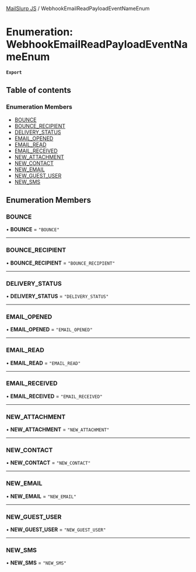 [MailSlurp JS](../README.md) / WebhookEmailReadPayloadEventNameEnum

# Enumeration: WebhookEmailReadPayloadEventNameEnum

**`Export`**

## Table of contents

### Enumeration Members

- [BOUNCE](WebhookEmailReadPayloadEventNameEnum.md#bounce)
- [BOUNCE\_RECIPIENT](WebhookEmailReadPayloadEventNameEnum.md#bounce_recipient)
- [DELIVERY\_STATUS](WebhookEmailReadPayloadEventNameEnum.md#delivery_status)
- [EMAIL\_OPENED](WebhookEmailReadPayloadEventNameEnum.md#email_opened)
- [EMAIL\_READ](WebhookEmailReadPayloadEventNameEnum.md#email_read)
- [EMAIL\_RECEIVED](WebhookEmailReadPayloadEventNameEnum.md#email_received)
- [NEW\_ATTACHMENT](WebhookEmailReadPayloadEventNameEnum.md#new_attachment)
- [NEW\_CONTACT](WebhookEmailReadPayloadEventNameEnum.md#new_contact)
- [NEW\_EMAIL](WebhookEmailReadPayloadEventNameEnum.md#new_email)
- [NEW\_GUEST\_USER](WebhookEmailReadPayloadEventNameEnum.md#new_guest_user)
- [NEW\_SMS](WebhookEmailReadPayloadEventNameEnum.md#new_sms)

## Enumeration Members

### BOUNCE

• **BOUNCE** = ``"BOUNCE"``

___

### BOUNCE\_RECIPIENT

• **BOUNCE\_RECIPIENT** = ``"BOUNCE_RECIPIENT"``

___

### DELIVERY\_STATUS

• **DELIVERY\_STATUS** = ``"DELIVERY_STATUS"``

___

### EMAIL\_OPENED

• **EMAIL\_OPENED** = ``"EMAIL_OPENED"``

___

### EMAIL\_READ

• **EMAIL\_READ** = ``"EMAIL_READ"``

___

### EMAIL\_RECEIVED

• **EMAIL\_RECEIVED** = ``"EMAIL_RECEIVED"``

___

### NEW\_ATTACHMENT

• **NEW\_ATTACHMENT** = ``"NEW_ATTACHMENT"``

___

### NEW\_CONTACT

• **NEW\_CONTACT** = ``"NEW_CONTACT"``

___

### NEW\_EMAIL

• **NEW\_EMAIL** = ``"NEW_EMAIL"``

___

### NEW\_GUEST\_USER

• **NEW\_GUEST\_USER** = ``"NEW_GUEST_USER"``

___

### NEW\_SMS

• **NEW\_SMS** = ``"NEW_SMS"``
